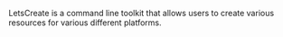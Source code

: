 LetsCreate is a command line toolkit that allows users to create various resources for various different platforms.
